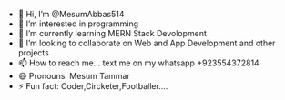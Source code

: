 - 👋 Hi, I’m @MesumAbbas514
- 👀 I’m interested in programming
- 🌱 I’m currently learning MERN Stack Devolopment
- 💞️ I’m looking to collaborate on Web and App Development and other projects
- 📫 How to reach me... text me on my whatsapp +923554372814
- 😄 Pronouns: Mesum Tammar
- ⚡ Fun fact: Coder,Circketer,Footballer....

<!---
MesumAbbas514/MesumAbbas514 is a ✨ special ✨ repository because its `README.md` (this file) appears on your GitHub profile.
You can click the Preview link to take a look at your changes.
--->
